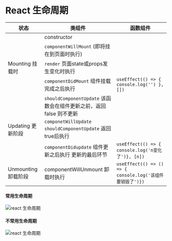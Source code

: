 # React 生命周期



| 状态                | 类组件                                                       | 函数组件                                                     |
| ------------------- | ------------------------------------------------------------ | ------------------------------------------------------------ |
|                     | constructor                                                  |                                                              |
|                     | `componentWillMount` (即将挂在到页面时执行)                  |                                                              |
| Mounting 挂载时     | `render` 页面state或props发生变化时执行                      |                                                              |
|                     | `componentDidMount` 组件挂载完成之后执行                     | `useEffect(() => {   console.log('') }, [])`                 |
|                     | `shouldComponentUpdate` 该函数会在组件更新之前，返回 false 则不更新 |                                                              |
| Updating 更新阶段   | `componetWillUpdate` `shouldComponentUpdate`  返回true后执行 |                                                              |
|                     | `componentDidupdate` 组件更新之后执行 更新的最后环节         | `useEffect(() => {    console.log('n变化了')}, [n])` |
| Unmounting 卸载阶段 | componentWillUnmount 卸载时执行                              | `useEffect(() => () => { console.log('该组件要销毁了')})` |

#### 常用生命周期

![react 生命周期](/img/react_lifecycles.png)

#### 不常用生命周期

![react 生命周期](/img/react2.png)